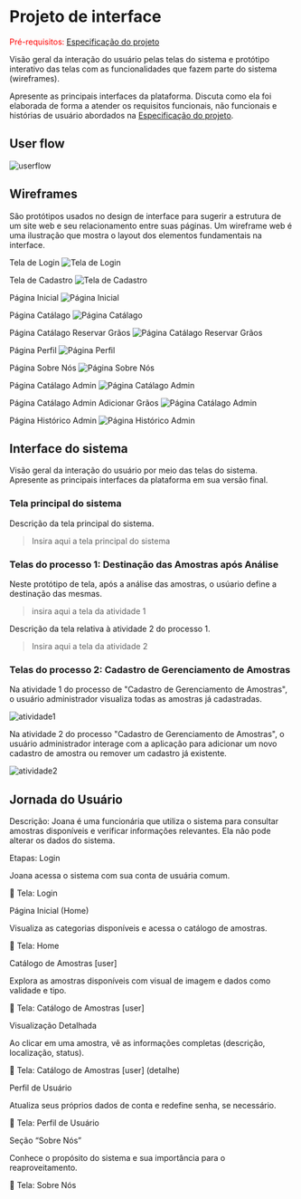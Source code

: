 
# Projeto de interface

<span style="color:red">Pré-requisitos: <a href="02-Especificacao.md"> Especificação do projeto</a></span>

Visão geral da interação do usuário pelas telas do sistema e protótipo interativo das telas com as funcionalidades que fazem parte do sistema (wireframes).

 Apresente as principais interfaces da plataforma. Discuta como ela foi elaborada de forma a atender os requisitos funcionais, não funcionais e histórias de usuário abordados na <a href="02-Especificacao.md"> Especificação do projeto</a></span>.

 ## User flow

<!--
Fluxo de usuário (user flow) é uma técnica que permite ao desenvolvedor mapear todo o fluxo de navegação do usuário na aplicação. Essa técnica serve para alinhar os caminhos e as possíveis ações que o usuário pode realizar junto com os membros da equipe.
-->

![userflow](https://github.com/ICEI-PUC-Minas-PBE-ADS-SI/2025-1-p5-tias-reaproveitamentoamostras/blob/fc83b4ffbb39d0f28513ea46f872308bcc2cf063/docs/images/user_flow_reamostra.png)

<!--
> **Links úteis**:
> - [User flow: o quê é e como fazer?](https://medium.com/7bits/fluxo-de-usu%C3%A1rio-user-flow-o-que-%C3%A9-como-fazer-79d965872534)
> - [User flow vs site maps](http://designr.com.br/sitemap-e-user-flow-quais-as-diferencas-e-quando-usar-cada-um/)
> - [Top 25 user flow tools & templates for smooth](https://www.mockplus.com/blog/post/user-flow-tools)
-->

<!--
### Diagrama de fluxo

O diagrama apresenta o estudo do fluxo de interação do usuário com o sistema interativo, muitas vezes sem a necessidade de desenhar o design das telas da interface. Isso permite que o design das interações seja bem planejado e tenha impacto na qualidade do design do wireframe interativo que será desenvolvido logo em seguida.

O diagrama de fluxo pode ser desenvolvido com “boxes” que possuem, internamente, a indicação dos principais elementos de interface — tais como menus e acessos — e funcionalidades, como editar, pesquisar, filtrar e configurar, além da conexão entre esses boxes a partir do processo de interação.

![Exemplo de diagrama de fluxo](images/diagrama_fluxo.jpg)

> **Links úteis**:
> - [Como criar um diagrama de fluxo de usuário](https://www.lucidchart.com/blog/how-to-make-a-user-flow-diagram)
> - [Fluxograma online: seis sites para fazer gráfico sem instalar nada](https://www.techtudo.com.br/listas/2019/03/fluxograma-online-seis-sites-para-fazer-grafico-sem-instalar-nada.ghtml)
-->

## Wireframes

São protótipos usados no design de interface para sugerir a estrutura de um site web e seu relacionamento entre suas páginas. Um wireframe web é uma ilustração que mostra o layout dos elementos fundamentais na interface.

Tela de Login
![Tela de Login](images/telalogin.png)

Tela de Cadastro
![Tela de Cadastro](images/telacadastro.png)

Página Inicial
![Página Inicial](images/homepage.png)

Página Catálago
![Página Catálago](https://github.com/ICEI-PUC-Minas-PBE-ADS-SI/2025-1-p5-tias-reaproveitamentoamostras/blob/fc83b4ffbb39d0f28513ea46f872308bcc2cf063/docs/images/catalago.png)

Página Catálago Reservar Grãos
![Página Catálago Reservar Grãos](images/reservar.png)

Página Perfil
![Página Perfil](images/perfil.png)

Página Sobre Nós
![Página Sobre Nós](images/sobrenos.png)

Página Catálago Admin
![Página Catálago Admin](images/catalagoadmin.png)

Página Catálago Admin Adicionar Grãos
![Página Catálago Admin](images/addprodutocatalago.png)

Página Histórico Admin 
![Página Histórico Admin ](images/historicoadmin.png)

<!--
> **Links úteis**:
> - [Protótipos: baixa, média ou alta fidelidade?](https://medium.com/ladies-that-ux-br/prot%C3%B3tipos-baixa-m%C3%A9dia-ou-alta-fidelidade-71d897559135)
> - [Protótipos vs wireframes](https://www.nngroup.com/videos/prototypes-vs-wireframes-ux-projects/)
> - [Ferramentas de wireframes](https://rockcontent.com/blog/wireframes/)
> - [MarvelApp](https://marvelapp.com/developers/documentation/tutorials/)
> - [Figma](https://www.figma.com/)
> - [Adobe XD](https://www.adobe.com/br/products/xd.html#scroll)
> - [Axure](https://www.axure.com/edu) (Licença Educacional)
> - [InvisionApp](https://www.invisionapp.com/) (Licença Educacional)
-->

## Interface do sistema

Visão geral da interação do usuário por meio das telas do sistema. Apresente as principais interfaces da plataforma em sua versão final.

### Tela principal do sistema

Descrição da tela principal do sistema.

> Insira aqui a tela principal do sistema


###  Telas do processo 1: Destinação das Amostras após Análise

Neste protótipo de tela, após a análise das amostras, o usúario define a destinação das mesmas.

> insira aqui a tela da atividade 1

Descrição da tela relativa à atividade 2 do processo 1.

> Insira aqui a tela da atividade 2


### Telas do processo 2: Cadastro de Gerenciamento de Amostras

Na atividade 1 do processo de "Cadastro de Gerenciamento de Amostras", o usuário administrador visualiza todas as amostras já cadastradas.

![atividade1](images/catalagoadmin.png)

Na atividade 2 do processo "Cadastro de Gerenciamento de Amostras", o usuário administrador interage com a aplicação para adicionar um novo cadastro de amostra ou remover um cadastro já existente.

![atividade2](https://github.com/ICEI-PUC-Minas-PBE-ADS-SI/2025-1-p5-tias-reaproveitamentoamostras/blob/fc83b4ffbb39d0f28513ea46f872308bcc2cf063/docs/images/pag1.jpg)

## Jornada do Usuário

Descrição:
Joana é uma funcionária que utiliza o sistema para consultar amostras disponíveis e verificar informações relevantes. Ela não pode alterar os dados do sistema.

Etapas:
Login

Joana acessa o sistema com sua conta de usuária comum.

📍 Tela: Login

Página Inicial (Home)

Visualiza as categorias disponíveis e acessa o catálogo de amostras.

📍 Tela: Home

Catálogo de Amostras [user]

Explora as amostras disponíveis com visual de imagem e dados como validade e tipo.

📍 Tela: Catálogo de Amostras [user]

Visualização Detalhada

Ao clicar em uma amostra, vê as informações completas (descrição, localização, status).

📍 Tela: Catálogo de Amostras [user] (detalhe)

Perfil de Usuário

Atualiza seus próprios dados de conta e redefine senha, se necessário.

📍 Tela: Perfil de Usuário

Seção “Sobre Nós”

Conhece o propósito do sistema e sua importância para o reaproveitamento.

📍 Tela: Sobre Nós

